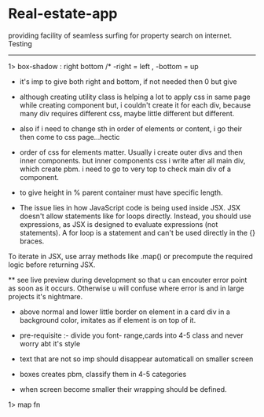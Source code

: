 # Real-estate-app
providing facility of seamless surfing for property search on internet.
Testing


_____________________________________

1> box-shadow : right bottom      /* -right = left ,  -bottom = up

* it's imp to give both right and bottom, if not needed then 0 but give

* although creating utility class is helping a lot to apply css in same page while creating component
  but, i couldn't create it for each div, because many div requires different css, maybe little different
   but different.
   
* also if i need to change sth in order of elements or content, i go their then come to css page...hectic 

* order of css for elements matter. Usually i create outer divs and then inner components.
  but inner components css i write after all main div, which create pbm. i need to go to very top to check main div 
   of a component.
   
* to give height in % parent container must have specific length.


*  The issue lies in how JavaScript code is being used inside JSX. JSX doesn't allow statements like for loops directly. Instead, you should use expressions, as JSX is designed to evaluate expressions (not statements). A for loop is a statement and can't be used directly in the {} braces.

To iterate in JSX, use array methods like .map() or precompute the required logic before returning JSX.


** see live preview during development so that u can encouter error point as soon as it occurs. Otherwise u will confuse where error is
   and in large projects it's nightmare.

* above normal and lower little border on element in a card div in a background color, imitates as if element is on top of it.

* pre-requisite :- divide you font- range,cards  into 4-5 class and never worry abt it's style

* text that are not so imp should disappear automaticall on smaller screen

* boxes creates pbm, classify them in 4-5 categories
* when screen become smaller their wrapping should be defined.

1> map fn